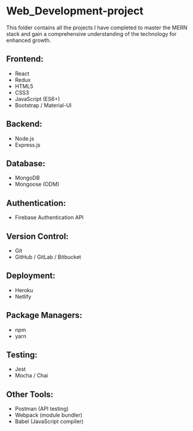 # Web_Development-project
This folder contains all the projects I have completed to master the MERN stack and gain a comprehensive understanding of the technology for enhanced growth.
## Frontend:
  - React
  - Redux
  - HTML5
  - CSS3
  - JavaScript (ES6+)
  - Bootstrap / Material-UI
  
## Backend:
  - Node.js
  - Express.js
  
## Database:
  - MongoDB
  - Mongoose (ODM)

## Authentication:
  - Firebase Authentication API

## Version Control:
  - Git
  - GitHub / GitLab / Bitbucket

## Deployment:
  - Heroku
  - Netlify

## Package Managers:
  - npm
  - yarn

## Testing:
  - Jest
  - Mocha / Chai

## Other Tools:
  - Postman (API testing)
  - Webpack (module bundler)
  - Babel (JavaScript compiler)
